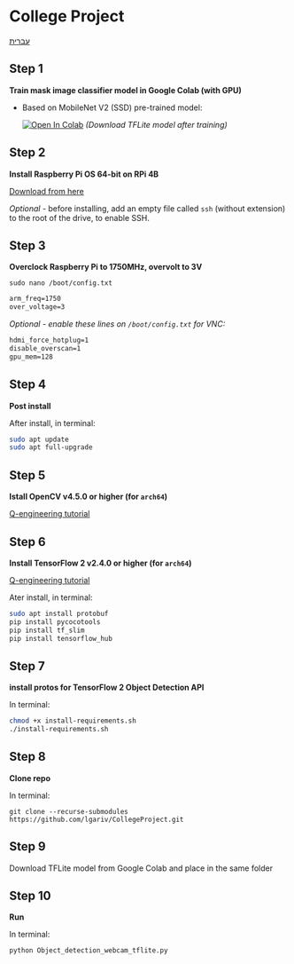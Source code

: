 # College Project

[עברית](https://github.com/lgariv/CollegeProject/blob/main/README-he.md)

## Step 1

**Train mask image classifier model in Google Colab (with GPU)**

-   Based on MobileNet V2 (SSD) pre-trained model:

    [![Open In Colab](https://colab.research.google.com/assets/colab-badge.svg)](https://colab.research.google.com/drive/1x3a_JSMoKCcjiKo2UGFiot2A4JVBdYar?usp=sharing) _(Download TFLite model after training)_

## Step 2

**Install Raspberry Pi OS 64-bit on RPi 4B**

[Download from here](https://downloads.raspberrypi.org/raspios_arm64/images/)

_Optional -_ before installing, add an empty file called `ssh` (without extension) to the root of the drive, to enable SSH.

## Step 3

**Overclock Raspberry Pi to 1750MHz, overvolt to 3V**

`sudo nano /boot/config.txt`

```txt
arm_freq=1750
over_voltage=3
```

_Optional - enable these lines on `/boot/config.txt` for VNC:_

```txt
hdmi_force_hotplug=1
disable_overscan=1
gpu_mem=128
```

## Step 4

**Post install**

After install, in terminal:

```bash
sudo apt update
sudo apt full-upgrade
```

## Step 5

**Istall OpenCV v4.5.0 or higher (for `arch64`)**

[Q-engineering tutorial](https://qengineering.eu/install-opencv-4.5-on-raspberry-64-os.html)

## Step 6

**Install TensorFlow 2 v2.4.0 or higher (for `arch64`)**

[Q-engineering tutorial](https://qengineering.eu/install-tensorflow-2.4.0-on-raspberry-64-os.html)

Ater install, in terminal:

```bash
sudo apt install protobuf
pip install pycocotools
pip install tf_slim
pip install tensorflow_hub
```

## Step 7

**install protos for TensorFlow 2 Object Detection API**

In terminal:

```bash
chmod +x install-requirements.sh
./install-requirements.sh
```

## Step 8

**Clone repo**

In terminal:

`git clone --recurse-submodules https://github.com/lgariv/CollegeProject.git`

## Step 9

Download TFLite model from Google Colab and place in the same folder

## Step 10

**Run**

In terminal:

```bash
python Object_detection_webcam_tflite.py
```
